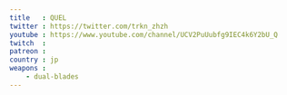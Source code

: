 ```yaml
---
title   : QUEL
twitter : https://twitter.com/trkn_zhzh
youtube : https://www.youtube.com/channel/UCV2PuUubfg9IEC4k6Y2bU_Q
twitch  : 
patreon : 
country : jp
weapons :
    - dual-blades
---
```


